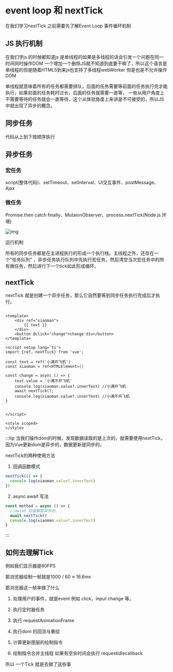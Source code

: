# event loop 和 nextTick

在我们学习nextTick 之前需要先了解Event Loop 事件循环机制

## JS 执行机制

在我们学js 的时候都知道js 是单线程的如果是多线程的话会引发一个问题在同一时间同时操作DOM
一个增加一个删除JS就不知道到底要干嘛了，所以这个语言是单线程的但是随着HTML5到来js也支持了多线程webWorker 但是也是不允许操作DOM

单线程就意味着所有的任务都需要排队，后面的任务需要等前面的任务执行完才能执行，如果前面的任务耗时过长，后面的任务就需要一直等，
一些从用户角度上不需要等待的任务就会一直等待，这个从体验角度上来讲是不可接受的，所以JS中就出现了异步的概念。

## 同步任务

代码从上到下按顺序执行

## 异步任务

### 宏任务

script(整体代码)、setTimeout、setInterval、UI交互事件、postMessage、Ajax

### 微任务

Promise.then catch finally、MutaionObserver、process.nextTick(Node.js 环境)

![img](https://up8.wang/images/js-execute-rule-02.png)

运行机制

所有的同步任务都是在主进程执行的形成一个执行栈，主线程之外，还存在一个"任务队列"
，异步任务执行队列中先执行宏任务，然后清空当次宏任务中的所有微任务，然后进行下一个tick如此形成循环。
## nextTick
nextTick 就是创建一个异步任务，那么它自然要等到同步任务执行完成后才执行。

```vue

<template>
	<div ref="xiaoman">
		{{ text }}
	</div>
	<button @click="change">change div</button>
</template>

<script setup lang='ts'>
import {ref, nextTick} from 'vue';

const text = ref('小满开飞机')
const xiaoman = ref<HTMLElement>()

const change = async () => {
	text.value = '小满不开飞机'
	console.log(xiaoman.value?.innerText) //小满开飞机
	await nextTick();
	console.log(xiaoman.value?.innerText) //小满不开飞机
}


</script>

<style scoped>
</style>
```

:::tip
当我们操作dom的时候，发现数据读取的是上次的，就需要使用nextTick，因为Vue更新dom是异步的，数据更新是同步的。

nextTick的两种使用方法

1. 回调函数模式

```ts
nextTick(() => {
  console.log(xiaoman.value?.innerText)
})
```

2. async await 写法

```ts
const method = async () => {
  //awiat 后面都是异步的
  await nextTick()
  console.log(xiaoman.value?.innerText)
}
```

:::

## 如何去理解Tick
例如我们显示器是60FPS

那浏览器绘制一帧就是1000 / 60  ≈ 16.6ms

那浏览器这一帧率做了什么

1. 处理用户的事件，就是event 例如 click，input change 等。

2. 执行定时器任务

3. 执行 requestAnimationFrame

4. 执行dom 的回流与重绘

5. 计算更新图层的绘制指令

6. 绘制指令合并主线程 如果有空余时间会执行 requestidlecallback

所以 一个Tick 就是去做了这些事

